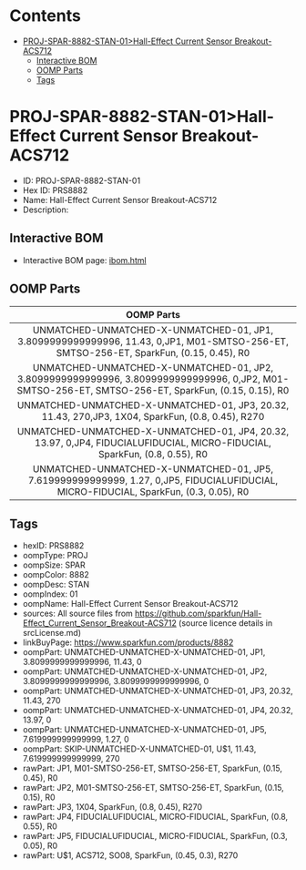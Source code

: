 



Contents
========

* [PROJ-SPAR-8882-STAN-01>Hall-Effect Current Sensor Breakout-ACS712](#proj-spar-8882-stan-01hall-effect-current-sensor-breakout-acs712)
	* [Interactive BOM](#interactive-bom)
	* [OOMP Parts](#oomp-parts)
	* [Tags](#tags)

# PROJ-SPAR-8882-STAN-01>Hall-Effect Current Sensor Breakout-ACS712

- ID: PROJ-SPAR-8882-STAN-01
- Hex ID: PRS8882
- Name: Hall-Effect Current Sensor Breakout-ACS712
- Description: 

## Interactive BOM

- Interactive BOM page: [ibom.html](kicad/bom/ibom.html)

## OOMP Parts
  

|OOMP Parts|
| :---: |
|UNMATCHED-UNMATCHED-X-UNMATCHED-01, JP1, 3.8099999999999996, 11.43, 0,JP1, M01-SMTSO-256-ET, SMTSO-256-ET, SparkFun, (0.15, 0.45), R0|
|UNMATCHED-UNMATCHED-X-UNMATCHED-01, JP2, 3.8099999999999996, 3.8099999999999996, 0,JP2, M01-SMTSO-256-ET, SMTSO-256-ET, SparkFun, (0.15, 0.15), R0|
|UNMATCHED-UNMATCHED-X-UNMATCHED-01, JP3, 20.32, 11.43, 270,JP3, 1X04, SparkFun, (0.8, 0.45), R270|
|UNMATCHED-UNMATCHED-X-UNMATCHED-01, JP4, 20.32, 13.97, 0,JP4, FIDUCIALUFIDUCIAL, MICRO-FIDUCIAL, SparkFun, (0.8, 0.55), R0|
|UNMATCHED-UNMATCHED-X-UNMATCHED-01, JP5, 7.619999999999999, 1.27, 0,JP5, FIDUCIALUFIDUCIAL, MICRO-FIDUCIAL, SparkFun, (0.3, 0.05), R0|

## Tags

- hexID: PRS8882
- oompType: PROJ
- oompSize: SPAR
- oompColor: 8882
- oompDesc: STAN
- oompIndex: 01
- oompName: Hall-Effect Current Sensor Breakout-ACS712
- sources: All source files from https://github.com/sparkfun/Hall-Effect_Current_Sensor_Breakout-ACS712 (source licence details in srcLicense.md)
- linkBuyPage: https://www.sparkfun.com/products/8882
- oompPart: UNMATCHED-UNMATCHED-X-UNMATCHED-01, JP1, 3.8099999999999996, 11.43, 0
- oompPart: UNMATCHED-UNMATCHED-X-UNMATCHED-01, JP2, 3.8099999999999996, 3.8099999999999996, 0
- oompPart: UNMATCHED-UNMATCHED-X-UNMATCHED-01, JP3, 20.32, 11.43, 270
- oompPart: UNMATCHED-UNMATCHED-X-UNMATCHED-01, JP4, 20.32, 13.97, 0
- oompPart: UNMATCHED-UNMATCHED-X-UNMATCHED-01, JP5, 7.619999999999999, 1.27, 0
- oompPart: SKIP-UNMATCHED-X-UNMATCHED-01, U$1, 11.43, 7.619999999999999, 270
- rawPart: JP1, M01-SMTSO-256-ET, SMTSO-256-ET, SparkFun, (0.15, 0.45), R0
- rawPart: JP2, M01-SMTSO-256-ET, SMTSO-256-ET, SparkFun, (0.15, 0.15), R0
- rawPart: JP3, 1X04, SparkFun, (0.8, 0.45), R270
- rawPart: JP4, FIDUCIALUFIDUCIAL, MICRO-FIDUCIAL, SparkFun, (0.8, 0.55), R0
- rawPart: JP5, FIDUCIALUFIDUCIAL, MICRO-FIDUCIAL, SparkFun, (0.3, 0.05), R0
- rawPart: U$1, ACS712, SO08, SparkFun, (0.45, 0.3), R270
